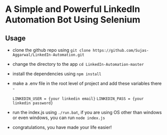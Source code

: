 # A Simple and Powerful LinkedIn Automation Bot Using Selenium

## Usage

-   clone the github repo using `git clone https://github.com/Sujas-Aggarwal/LinkedIn-Automation.git`
-   change the directory to the app `cd LinkedIn-Automation-master`
-   install the dependencies using `npm install`
-   make a .env file in the root level of project and add these variables there -

    ```LINKEDIN_USER = {your linkedin email}```
    ```LINKEDIN_PASS = {your linkedin password}```

-   run the index.js using `./run.bat`, if you are using OS other than windows or even windows, you can run `node index.js`
-   congratulations, you have made your life easier!
